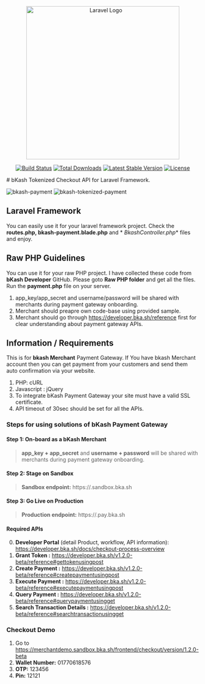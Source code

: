 <p align="center"><a href="https://laravel.com" target="_blank"><img src="https://raw.githubusercontent.com/laravel/art/master/logo-lockup/5%20SVG/2%20CMYK/1%20Full%20Color/laravel-logolockup-cmyk-red.svg" width="400" alt="Laravel Logo"></a></p>

<p align="center">
<a href="https://github.com/laravel/framework/actions"><img src="https://github.com/laravel/framework/workflows/tests/badge.svg" alt="Build Status"></a>
<a href="https://packagist.org/packages/laravel/framework"><img src="https://img.shields.io/packagist/dt/laravel/framework" alt="Total Downloads"></a>
<a href="https://packagist.org/packages/laravel/framework"><img src="https://img.shields.io/packagist/v/laravel/framework" alt="Latest Stable Version"></a>
<a href="https://packagist.org/packages/laravel/framework"><img src="https://img.shields.io/packagist/l/laravel/framework" alt="License"></a>
</p>
# bKash Tokenized Checkout API for Laravel Framework.

![bkash-payment](https://user-images.githubusercontent.com/30390432/90474593-6fa17000-e147-11ea-85d8-4702c6fa6a1d.png)
![bkash-tokenized-payment](https://user-images.githubusercontent.com/30390432/90474602-7334f700-e147-11ea-8e4e-6d93ac1d25dc.png)

## Laravel Framework

You can easily use it for your laravel framework project. Check the **routes.php, bkash-payment.blade.php** and *
*BkashController.php** files and enjoy.

## Raw PHP Guidelines

You can use it for your raw PHP project. I have collected these code from **bKash Developer** GitHub. Please goto **Raw
PHP folder** and get all the files. Run the **payment.php** file on your server.

1. app_key/app_secret and username/password will be shared with merchants during payment gateway onboarding.
2. Merchant should preapre own code-base using provided sample.
3. Merchant should go through https://developer.bka.sh/reference first for clear understanding about payment gateway
   APIs.

## Information / Requirements

This is for **bkash Merchant** Payment Gateway. If You have bkash Merchant account then you can get payment from your
customers and send them auto confirmation via your website.

1. PHP: cURL
2. Javascript : jQuery
3. To integrate bKash Payment Gateway your site must have a valid SSL certificate.
4. API timeout of 30sec should be set for all the APIs.

### Steps for using solutions of bKash Payment Gateway

#### Step 1: On-board as a bKash Merchant

> **app_key + app_secret** and **username + password** will be shared with merchants during payment gateway onboarding.

#### Step 2: Stage on Sandbox

> **Sandbox endpoint:** https://.sandbox.bka.sh

#### Step 3: Go Live on Production

> **Production endpoint:** https://.pay.bka.sh

#### Required APIs

0. **Developer Portal** (detail Product, workflow, API
   information): https://developer.bka.sh/docs/checkout-process-overview
1. **Grant Token :** https://developer.bka.sh/v1.2.0-beta/reference#gettokenusingpost
2. **Create Payment :** https://developer.bka.sh/v1.2.0-beta/reference#createpaymentusingpost
3. **Execute Payment :** https://developer.bka.sh/v1.2.0-beta/reference#executepaymentusingpost
4. **Query Payment :** https://developer.bka.sh/v1.2.0-beta/reference#querypaymentusingget
5. **Search Transaction Details :** https://developer.bka.sh/v1.2.0-beta/reference#searchtransactionusingget

### Checkout Demo

1. Go to https://merchantdemo.sandbox.bka.sh/frontend/checkout/version/1.2.0-beta
2. **Wallet Number:** 01770618576
3. **OTP:** 123456
4. **Pin:** 12121

